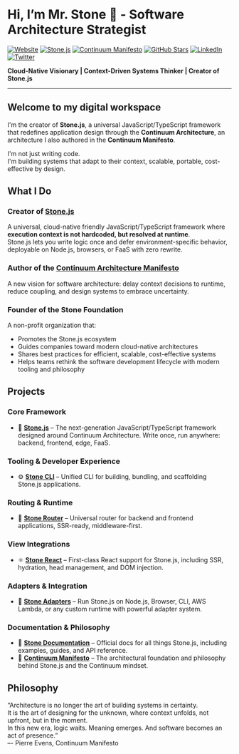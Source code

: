 # Hi, I’m Mr. Stone 🗿 - Software Architecture Strategist

[![Website](https://img.shields.io/website?url=https%3A%2F%2Fstonejs.com)](https://stonejs.com)
[![Stone.js](https://img.shields.io/badge/Framework-Stone.js-111111?style=flat&logo=javascript)](https://stonejs.com)
[![Continuum Manifesto](https://img.shields.io/badge/Manifesto-Continuum_Architecture-800080?style=flat)](https://evens-stone.github.io/continuum-manifesto/)
[![GitHub Stars](https://img.shields.io/github/stars/stonemjs/core?style=social)](https://github.com/stonemjs/core)
[![LinkedIn](https://img.shields.io/badge/Connect-LinkedIn-blue?logo=linkedin)](https://www.linkedin.com/in/evens-pierre/)
[![Twitter](https://img.shields.io/badge/Follow-Twitter-1DA1F2?logo=twitter)](https://x.com/Vens_P)

**Cloud-Native Visionary | Context-Driven Systems Thinker | Creator of Stone.js**

---

## Welcome to my digital workspace

I'm the creator of **Stone.js**, a universal JavaScript/TypeScript framework that redefines application design through the **Continuum Architecture**, an architecture I also authored in the **Continuum Manifesto**.

I'm not just writing code.  
I'm building systems that adapt to their context, scalable, portable, cost-effective by design.

## What I Do

### Creator of [Stone.js](https://stonejs.com)  
A universal, cloud-native friendly JavaScript/TypeScript framework where **execution context is not hardcoded, but resolved at runtime**.  
Stone.js lets you write logic once and defer environment-specific behavior, deployable on Node.js, browsers, or FaaS with zero rewrite.

### Author of the [Continuum Architecture Manifesto](https://evens-stone.github.io/continuum-manifesto/)  
A new vision for software architecture: delay context decisions to runtime, reduce coupling, and design systems to embrace uncertainty.

### Founder of the **Stone Foundation**  
A non-profit organization that:
- Promotes the Stone.js ecosystem
- Guides companies toward modern cloud-native architectures
- Shares best practices for efficient, scalable, cost-effective systems
- Helps teams rethink the software development lifecycle with modern tooling and philosophy

## Projects

### Core Framework

* 🧱 [**Stone.js**](https://github.com/stonemjs/stone) – The next-generation JavaScript/TypeScript framework designed around Continuum Architecture. Write once, run anywhere: backend, frontend, edge, FaaS.

### Tooling & Developer Experience

* ⚙️ [**Stone CLI**](https://github.com/stonemjs/cli) – Unified CLI for building, bundling, and scaffolding Stone.js applications.

### Routing & Runtime

* 🚦 [**Stone Router**](https://github.com/stonemjs/router) – Universal router for backend and frontend applications, SSR-ready, middleware-first.

### View Integrations

* ⚛️ [**Stone React**](https://github.com/stonemjs/use-react) – First-class React support for Stone.js, including SSR, hydration, head management, and DOM injection.

### Adapters & Integration

* 🧩 [**Stone Adapters**](https://github.com/stonemjs/repositories?q=topic%3Astonejs-adapter) – Run Stone.js on Node.js, Browser, CLI, AWS Lambda, or any custom runtime with powerful adapter system.

### Documentation & Philosophy

* 📘 [**Stone Documentation**](https://github.com/stonemjs/docs) – Official docs for all things Stone.js, including examples, guides, and API reference.
* 🧭 [**Continuum Manifesto**](https://github.com/evens-stone/continuum-manifesto) – The architectural foundation and philosophy behind Stone.js and the Continuum mindset.

## Philosophy

“Architecture is no longer the art of building systems in certainty.  
It is the art of designing for the unknown, where context unfolds, not upfront, but in the moment.  
In this new era, logic waits. Meaning emerges. And software becomes an act of presence.”  
–- Pierre Evens, Continuum Manifesto
